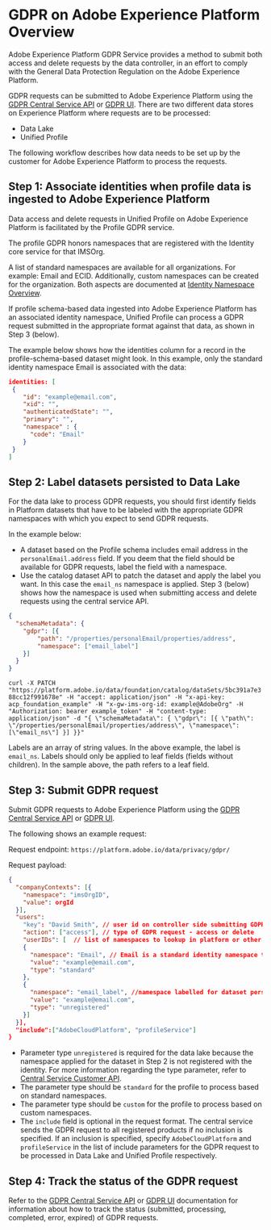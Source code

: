 
# GDPR on Adobe Experience Platform Overview

Adobe Experience Platform GDPR Service provides a method to submit both access and delete requests by the data controller, in an effort to comply with the General Data Protection Regulation on the Adobe Experience Platform.

GDPR requests can be submitted to Adobe Experience Platform using the [GDPR Central Service API](https://www.adobe.io/apis/cloudplatform/gdpr/docs/alldocs.html#!api-specification/markdown/narrative/gdpr/use-cases/gdpr-api-overview.md) or [GDPR UI](https://www.adobe.io/apis/cloudplatform/gdpr/docs/alldocs.html#!api-specification/markdown/narrative/gdpr/using-gdpr-ui.md). There are two different data stores on Experience Platform where requests are to be processed:

* Data Lake
* Unified Profile 

The following workflow describes how data needs to be set up by the customer for Adobe Experience Platform to process the requests.

## Step 1: Associate identities when profile data is ingested to Adobe Experience Platform

Data access and delete requests in Unified Profile on Adobe Experience Platform is facilitated by the Profile GDPR service.

The profile GDPR honors namespaces that are registered with the Identity core service for that IMSOrg.

A list of standard namespaces are available for all organizations. For example: Email and ECID. Additionally, custom namespaces can be created for the organization. Both aspects are documented at [Identity Namespace Overview](https://www.adobe.io/apis/cloudplatform/dataservices/profile-identity-segmentation/profile-identity-segmentation-services.html#!api-specification/markdown/narrative/technical_overview/identity_namespace_overview/identity_namespace_overview.md).

If profile schema-based data ingested into Adobe Experience Platform has an associated identity namespace, Unified Profile can process a GDPR request submitted in the appropriate format against that data, as shown in Step 3 (below).

The example below shows how the identities column for a record in the profile-schema-based dataset might look. In this example, only the standard identity namespace Email is associated with the data:

```json
identities: [
 {
    "id": "example@email.com",
    "xid": "",
    "authenticatedState": "",
    "primary": "",
    "namespace" : {
      "code": "Email"
    }
 }
]
```

## Step 2: Label datasets persisted to Data Lake

For the data lake to process GDPR requests, you should first identify fields in Platform datasets that have to be labeled with the appropriate GDPR namespaces with which you expect to send GDPR requests. 

In the example below:

* A dataset based on the Profile schema includes email address in the `personalEmail.address` field. If you deem that the field should be available for GDPR requests, label the field with a namespace.
* Use the catalog dataset API to patch the dataset and apply the label you want. In this case the `email_ns` namespace is applied. Step 3 (below) shows how the namespace is used when submitting access and delete requests using the central service API.

```json
{
  "schemaMetadata": {
    "gdpr": [{
        "path": "/properties/personalEmail/properties/address",
        "namespace": ["email_label"]
    }]
  }
}
```

`curl -X PATCH "https://platform.adobe.io/data/foundation/catalog/dataSets/5bc391a7e388cc12f991678e" -H "accept: application/json" -H "x-api-key: acp_foundation_example" -H "x-gw-ims-org-id: example@AdobeOrg" -H "Authorization: bearer example_token" -H "content-type: application/json" -d "{ \"schemaMetadata\": { \"gdpr\": [{ \"path\": \"/properties/personalEmail/properties/address\", \"namespace\": [\"email_ns\"] }] }}"`

Labels are an array of string values. In the above example, the label is `email_ns`. Labels should only be applied to leaf fields (fields without children). In the sample above, the path refers to a leaf field.

## Step 3: Submit GDPR request 

Submit GDPR requests to Adobe Experience Platform using the [GDPR Central Service API](https://www.adobe.io/apis/cloudplatform/gdpr/docs/alldocs.html#!api-specification/markdown/narrative/gdpr/use-cases/gdpr-api-overview.md) or [GDPR UI](https://www.adobe.io/apis/cloudplatform/gdpr/docs/alldocs.html#!api-specification/markdown/narrative/gdpr/using-gdpr-ui.md). 

The following shows an example request:

Request endpoint: `https://platform.adobe.io/data/privacy/gdpr/`

Request payload:

```json
{
  "companyContexts": [{
    "namespace": "imsOrgID",
    "value": orgId
  }],
  "users":
    "key": "David Smith", // user id on controller side submitting GDPR request
    "action": ["access"], // type of GDPR request - access or delete
    "userIDs": [  // list of namespaces to lookup in platform or other solutions
    {
      "namespace": "Email", // Email is a standard identity namespace to lookup in Profile store
      "value": "example@email.com",
      "type": "standard"
    },
    {
      "namespace": "email_label", //namespace labelled for dataset persisted in data lake
      "value": "example@email.com",
      "type": "unregistered"
    }]
  }],
  "include":["AdobeCloudPlatform", "profileService"]
} 
```

* Parameter type `unregistered` is required for the data lake because the namespace applied for the dataset in Step 2 is not registered with the identity. For more information regarding the type parameter, refer to [Central Service Customer API](https://www.adobe.io/apis/cloudplatform/gdpr/docs/alldocs.html#!api-specification/markdown/narrative/gdpr/use-cases/gdpr-api-overview.md#namespace-qualifiers).
* The parameter type should be `standard` for the profile to process based on standard namespaces.
* The parameter type should be `custom` for the profile to process based on custom namespaces.
* The `include` field is optional in the request format. The central service sends the GDPR request to all registered products if no inclusion is specified. If an inclusion is specified, specify `AdobeCloudPlatform` and `profileService` in the list of include parameters for the GDPR request to be processed in Data Lake and Unified Profile respectively. 

## Step 4: Track the status of the GDPR request

Refer to the [GDPR Central Service API](https://www.adobe.io/apis/cloudplatform/gdpr/docs/alldocs.html#!api-specification/markdown/narrative/gdpr/use-cases/gdpr-api-overview.md) or [GDPR UI](https://www.adobe.io/apis/cloudplatform/gdpr/docs/alldocs.html#!api-specification/markdown/narrative/gdpr/using-gdpr-ui.md) documentation for information about how to track the status (submitted, processing, completed, error, expired) of GDPR requests.